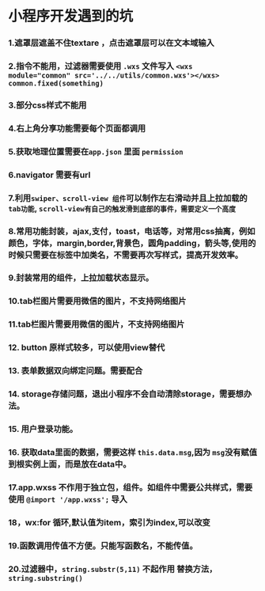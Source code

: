 # 小程序开发遇到的坑 #

### 1.遮罩层遮盖不住textare ，点击遮罩层可以在文本域输入 ##

### 2.指令不能用，过滤器需要使用 `.wxs` 文件写入 `<wxs module="common" src='../../utils/common.wxs'></wxs>  common.fixed(something)` ##

### 3.部分css样式不能用 ##

### 4.右上角分享功能需要每个页面都调用 ##

### 5.获取地理位置需要在`app.json` 里面 `permission` ##

### 6.navigator  需要有url ##

### 7.利用`swiper、scroll-view 组件`可以制作左右滑动并且上拉加载的 `tab功能`, `scroll-view有自己的触发滑到底部的事件，需要定义一个高度` ##

### 8.常用功能封装，ajax,支付，toast，电话等，对常用css抽离，例如颜色，字体，margin,border,背景色，圆角padding，箭头等,使用的时候只需要在标签中加类名，不需要再次写样式，提高开发效率。 ##

### 9.封装常用的组件，上拉加载状态显示。 ##

### 10.tab栏图片需要用微信的图片，不支持网络图片 ##

### 11.tab栏图片需要用微信的图片，不支持网络图片 ##

### 12. button 原样式较多，可以使用view替代 ##

### 13. 表单数据双向绑定问题。需要配合

### 14. storage存储问题，退出小程序不会自动清除storage，需要想办法。

### 15. 用户登录功能。
### 16. 获取data里面的数据，需要这样 `this.data.msg`,因为 `msg`没有赋值到根实例上面，而是放在data中。
### 17.app.wxss 不作用于独立包，组件。如组件中需要公共样式，需要使用 `@import '/app.wxss';` 导入
### 18，wx:for  循环,默认值为item，索引为index,可以改变
### 19.函数调用传值不方便。只能写函数名，不能传值。

### 20.过滤器中，`string.substr(5,11)` 不起作用 替换方法，`string.substring()`
